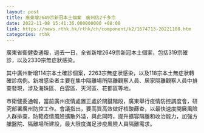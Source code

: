 ```yaml
---
layout: post
title: 廣東增2649宗新冠本土個案　廣州佔2千多宗
date: 2022-11-08 15:41:36.000000000 +08:00
link: https://news.rthk.hk/rthk/ch/component/k2/1674713-20221108.htm
categories: rthk
---
```


廣東省衛健委通報，過去一日，全省新增2649宗新冠本土個案，包括319宗確診，以及2330宗無症狀感染。

其中廣州新增114宗本土確診個案，2263宗無症狀感染，以及118宗本土無症狀轉確診病例。新增感染者主要在集中隔離場所隔離觀察人員、居家隔離觀察人員中排查發現，涉及海珠區、白雲區、天河區、花都區等地。 

市衛健委通報，當前廣州疫情處置正處於關鍵階段，廣東舉行疫情防控調度會，研究部署廣州防控工作。會議指出，要高質高效做好核酸篩查，以最快速度開展風險人群排查，防範疫情風險擴散外溢，與此同時，提升擴容隔離和收治能力，加強方艙醫院、隔離場所建設，最大限度滿足涉疫風險人員隔離需求。
